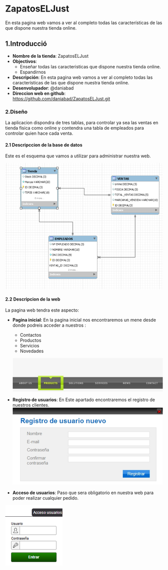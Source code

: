 # ZapatosELJust
En esta pagina web vamos a ver al completo todas las características de las que dispone nuestra tienda online.
## 1.Introducció
* **Nombre de la tienda**: ZapatosELJust
* **Objectivos**: 
  * Enseñar todas las caracteristicas que dispone nuestra tienda online.
  * Espandirnos
* **Descripción**: En esta pagina web vamos a ver al completo todas las características de las que dispone nuestra tienda online.
* **Desenvolupador**: @daniabad
* **Direccion web en github**: https://github.com/daniabad/ZapatosELJust.git

### 2.Diseño
La aplicacion dispondra de tres tablas, para controlar ya sea las ventas en tienda fisica como online y contendra una tabla de empleados para controlar quien hace cada venta.

#### 2.1 Descripccion de la base de datos
Este es el esquema que vamos a utilizar para administrar nuestra web.

![Base de datos](imagenes/model.png)

#### 2.2 Descripcion de la web
La pagina web tendra este aspecto:

* **Pagina inicial**: En la pagina inicial nos encontraremos un mene desde donde podreis acceder a nuestros :
  * Contactos
  * Productos
  * Servicios
  * Novedades
  
  ![Pagina principal](imagenes/ww.jpg)
  
* **Registro de usuarios**: En Este apartado encontraremos el registro de nuestros clientes.
![Registro de usuarios](imagenes/2.jpg)

* **Acceso de usuarios**: Paso que  sera obligatorio en nuestra web para poder realizar cualquier pedido.

![Acceso usuarios](imagenes/3.png)


